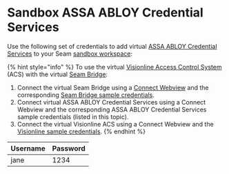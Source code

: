 # Sandbox ASSA ABLOY Credential Services

Use the following set of credentials to add virtual [ASSA ABLOY Credential Services](../assa-abloy-credential-services-credential-manager-in-development.md) to your Seam [sandbox workspace](../../core-concepts/workspaces/#sandbox-workspaces):

{% hint style="info" %}
To use the virtual [Visionline Access Control System](../assa-abloy-visionline-access-control-system-in-development/) (ACS) with the virtual [Seam Bridge](../../capability-guides/seam-bridge.md):&#x20;

1. Connect the virtual Seam Bridge using a [Connect Webview](../../core-concepts/connect-webviews/) and the corresponding [Seam Bridge sample credentials](seam-bridge-sample-data.md).
2. Connect virtual ASSA ABLOY Credential Services using a Connect Webview and the corresponding ASSA ABLOY Credential Services sample credentials (listed in this topic).
3. Connect the virtual Visionline ACS using a Connect Webview and the [Visionline sample credentials](assa-abloy-visionline-access-management-system-sample-data.md).&#x20;
{% endhint %}

| Username | Password |
| -------- | -------- |
| jane     | 1234     |
